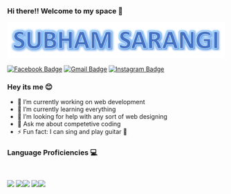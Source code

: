 ### Hi there!! Welcome to my space 👋

![Name](name.png)

[![Facebook Badge](https://img.shields.io/badge/-Subham_Sarangi-4267b2?style=social&&logo=Facebook&logoColor=blue&link=https://www.facebook.com/subham.sarangi.71)](https://www.facebook.com/subham.sarangi.71)
[![Gmail Badge](https://img.shields.io/badge/-subhamsarangi500@gmail.com-c11111?style=social&logo=Gmail&logoColor=red&link=mailto:subhamsarangi500@gmail.com)](mailto:subhamsarangi500@gmail.com)
[![Instagram Badge](https://img.shields.io/badge/-@sarangi_subham-833ab4?style=social&logo=Instagram&logocolor=A14DAF&link=https://www.instagram.com/sarangi_subham)](https://www.instagram.com/sarangi_subham)

### Hey its me :blush:

- 🔭 I’m currently working on web development
- 🌱 I’m currently learning everything
- 🤔 I’m looking for help with any sort of web designing
- 💬 Ask me about competetive coding
- ⚡ Fun fact: I can sing and play guitar :guitar:

### Language Proficiencies :computer:
<br/><p align ="left"><code><img height ="30" src= "https://miro.medium.com/max/918/1*YU6BvZKvxivoEnvqxeG5rw.png"></code>
<code><img height="30" src="https://www.pngitem.com/pimgs/m/538-5380039_logo-java-clipart-png-download-java-circle-icon.png"></code><code><img height="30" src="https://cdn4.iconfinder.com/data/icons/logos-and-brands/512/267_Python_logo-512.png"></code>
  <code><img height="30" src="https://img.icons8.com/ios/452/javascript-logo.png"></code><code><img height="30" src="https://encrypted-tbn0.gstatic.com/images?q=tbn%3AANd9GcRxZ_m7ku9Ck6SKuPf3ZRRFzQC3VhuWYO3mYA&usqp=CAU"></code>
</p>
